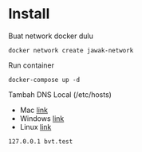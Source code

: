 # Install

Buat network docker dulu
```shell
docker network create jawak-network
```

Run container
```shell
docker-compose up -d
```

Tambah DNS Local (/etc/hosts)
- Mac [link](https://macpoin.com/122042/cara-edit-file-hosts-di-mac-dan-apa-manfaatnya/)
- Windows [link](https://bolosaholic.com/edit-file-hosts/)
- Linux [link](https://bintalahe.blogspot.com/2019/03/contoh-cara-memodifikasi-dan-mengelola.html)
```shell
127.0.0.1 bvt.test
```